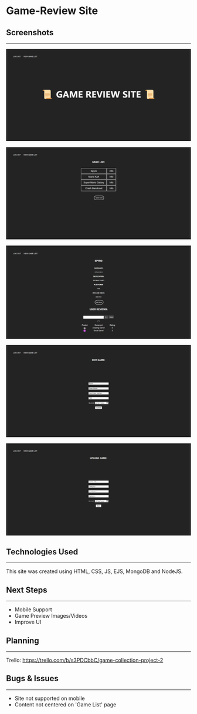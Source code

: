 # **Game-Review Site**

## Screenshots
****
![Alt text](public/images/screenshot-1.png)

![Alt text](public/images/screenshot-2.png)

![Alt text](public/images/screenshot-3.png)

![Alt text](public/images/screenshot-4.png)

![Alt text](public/images/screenshot-5.png)

## Technologies Used
****
This site was created using HTML, CSS, JS, EJS, MongoDB and NodeJS.

## Next Steps
****
- Mobile Support
- Game Preview Images/Videos
- Improve UI

## Planning
****
Trello:
https://trello.com/b/s3PDCbbC/game-collection-project-2

## Bugs & Issues
****
- Site not supported on mobile
- Content not centered on 'Game List' page
